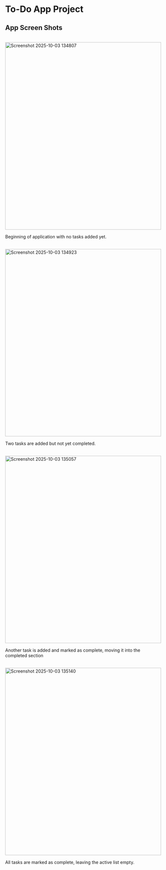 <h1>To-Do App Project</h1>
<h2>App Screen Shots</h2>
<br>
<img width="500" height="600" alt="Screenshot 2025-10-03 134807" src="https://github.com/user-attachments/assets/7d0fd283-8d4f-4d5e-85dc-6f3aec402d1e" />
<p>Beginning of application with no tasks added yet.</p>
<br>
<img width="500" height="600" alt="Screenshot 2025-10-03 134923" src="https://github.com/user-attachments/assets/f26ec653-e5f4-4257-bfad-1f4e37891c9c" />
<p>Two tasks are added but not yet completed.</p>
<br>
<img width="500" height="600" alt="Screenshot 2025-10-03 135057" src="https://github.com/user-attachments/assets/5e5c3b5d-8c46-4d89-8da0-753b09a5b5c4" />
<p>Another task is added and marked as complete, moving it into the completed section</p>
<br>
<img width="500" height="600" alt="Screenshot 2025-10-03 135140" src="https://github.com/user-attachments/assets/653902c7-cae8-497d-b1ca-ea9a0b54ccda" />
<p>All tasks are marked as complete, leaving the active list empty.</p>


